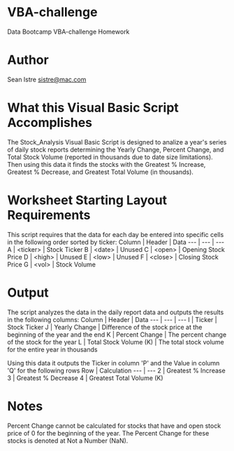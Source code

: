# VBA-challenge
Data Bootcamp VBA-challenge Homework

# Author
Sean Istre 
[sistre@mac.com](mailto:sistre@mac.com)

# What this Visual Basic Script Accomplishes
The Stock_Analysis Visual Basic Script is designed to analize a year's series of daily stock reports determining the Yearly Change, Percent Change, and Total Stock Volume (reported in thousands due to date size limitations). Then using this data it finds the stocks with the Greatest % Increase, Greatest % Decrease, and Greatest Total Volume (in thousands).

# Worksheet Starting Layout Requirements
This script requires that the data for each day be entered into specific cells in the following order sorted by ticker:
Column | Header | Data
--- | --- | ---
A | &lt;ticker&gt;	| Stock Ticker
B | &lt;date&gt; | Unused
C | &lt;open&gt; | Opening Stock Price
D | &lt;high&gt; | Unused
E | &lt;low&gt; | Unused
F | &lt;close&gt;	| Closing Stock Price
G | &lt;vol&gt; | Stock Volume

# Output
The script analyzes the data in the daily report data and outputs the results in the following columns:
Column | Header | Data
--- | --- | ---
I | Ticker	| Stock Ticker
J | Yearly Change | Difference of the stock price at the beginning of the year and the end 
K | Percent Change | The percent change of the stock for the year
L | Total Stock Volume (K) | The total stock volume for the entire year in thousands

Using this data it outputs the Ticker in column 'P' and the Value in column 'Q' for the following rows
Row | Calculation
--- | ---
2 | Greatest % Increase
3 | Greatest % Decrease
4 | Greatest Total Volume (K)

# Notes
Percent Change cannot be calculated for stocks that have and open stock price of 0 for the beginning of the year. The Percent Change for these stocks is denoted at Not a Number (NaN).
